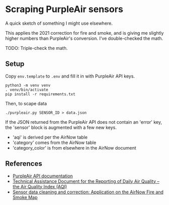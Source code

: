 # Scraping PurpleAir sensors

A quick sketch of something I might use elsewhere.

This applies the 2021 correction for fire and smoke,
and is giving me slightly higher numbers than PurpleAir's conversion.
I've double-checked the math.

TODO: Triple-check the math.

## Setup

Copy `env.template` to `.env` and fill it in with PurpleAir API keys.

    python3 -m venv venv
    . venv/bin/activate
    pip install -r requirements.txt

Then, to scape data

    ./purpleair.py SENSOR_ID > data.json

If the JSON returned from the PurpleAir API does not contain an 'error' key,
the 'sensor' block is augmented with a few new keys.

  * 'aqi' is derived per the AirNow table
  * 'category' comes from the AirNow table
  * 'category\_color' is from elsewhere in the AirNow document

## References

  * [PurpleAir API documentation](https://community.purpleair.com/t/making-api-calls-with-the-purpleair-api/180)
  * [Technical Assistance Document for the
Reporting of Daily Air Quality – the Air Quality
Index (AQI)](https://www.airnow.gov/sites/default/files/2021-05/aqi-technical-assistance-document-sept2018.pdf)
  * [Sensor data cleaning and correction: Application on the AirNow Fire and Smoke Map](https://cfpub.epa.gov/si/si_public_record_report.cfm?dirEntryId=353088&Lab=CEMM)
